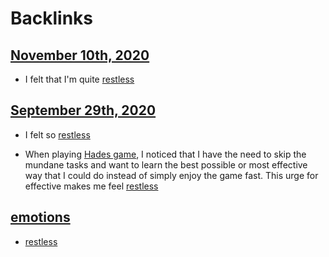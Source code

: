 
# Backlinks
## [November 10th, 2020](<November 10th, 2020.md>)
- I felt that I'm quite [restless](<restless.md>)

## [September 29th, 2020](<September 29th, 2020.md>)
- I felt so [restless](<restless.md>)

- When playing [Hades game](<Hades game.md>), I noticed that I have the need to skip the mundane tasks and want to learn the best possible or most effective way that I could do instead of simply enjoy the game fast. This urge for effective makes me feel [restless](<restless.md>)

## [emotions](<emotions.md>)
- [restless](<restless.md>)

